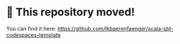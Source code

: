 # 🚨 This repository moved!

You can find it here: https://github.com/lkbaerenfaenger/scala-sbt-codespaces-template
